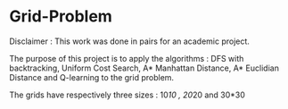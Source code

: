 # Grid-Problem

Disclaimer : This work was done in pairs for an academic project. 

The purpose of this project is to apply the algorithms : DFS with backtracking, Uniform Cost Search, A* Manhattan Distance, A* Euclidian Distance and Q-learning to the grid problem.

The grids have respectively three sizes : 10*10 , 20*20 and 30*30
